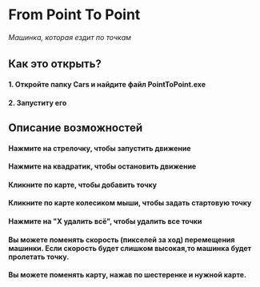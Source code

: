 # From Point To Point
###### Машинка, которая ездит по точкам

## Как это открыть?

#### 1. Откройте папку Cars и найдите файл PointToPoint.exe
#### 2. Запуститу его 

## Описание возможностей
#### Нажмите на стрелочку, чтобы запустить движение
#### Нажмите на квадратик, чтобы остановить движение
#### Кликните по карте, чтобы добавить точку
#### Кликните по карте колесиком мыши, чтобы задать стартовую точку
#### Нажмите на "Х удалить всё", чтобы удалить все точки
#### Вы можете поменять скорость (пикселей за ход) перемещения машинки. Если скорость будет слишком высокая,то машинка будет пролетать точку.
#### Вы можете поменять карту, нажав по шестеренке и нужной карте.
